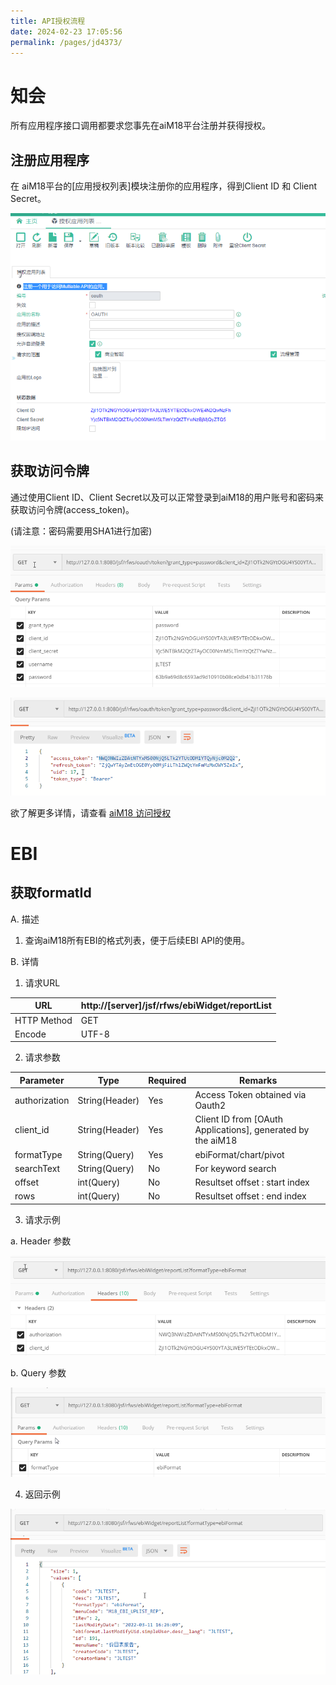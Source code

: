 ```yaml
---
title: API授权流程
date: 2024-02-23 17:05:56
permalink: /pages/jd4373/
---
```

# 知会

所有应用程序接口调用都要求您事先在aiM18平台注册并获得授权。

## 注册应用程序

在 aiM18平台的[应用授权列表]模块注册你的应用程序，得到Client ID 和 Client Secret。

![oauth1](/assets/erp/oauth1.png)

## 获取访问令牌

通过使用Client ID、Client Secret以及可以正常登录到aiM18的用户账号和密码来获取访问令牌(access_token)。

(请注意：密码需要用SHA1进行加密)

![oauth2](/assets/erp/oauth2.png)

![oauth3](/assets/erp/oauth3.png)

欲了解更多详情，请查看 [aiM18 访问授权](/pages/2ffa7b/)

# EBI

## 获取formatId

A.    描述

1. 查询aiM18所有EBI的格式列表，便于后续EBI API的使用。

B.    详情

1. 请求URL

| URL          | http://[server]/jsf/rfws/ebiWidget/reportList |
| ------------ | --------------------------------------------- |
| HTTP Method | GET                                           |
| Encode     | UTF-8                                         |

 

2. 请求参数

| Parameter          | Type           | Required | Remarks                           |
| ------------- | -------------- | ---- | ------------------------------ |
| authorization | String(Header) | Yes   | Access Token obtained via Oauth2        |
| client_id     | String(Header) | Yes   | Client ID from [OAuth Applications], generated by the aiM18 |
| formatType    | String(Query)  | Yes   | ebiFormat/chart/pivot          |
| searchText    | String(Query)  | No   | For keyword search                 |
| offset        | int(Query)     | No   | Resultset offset : start index               |
| rows          | int(Query)     | No   | Resultset offset : end index               |

3. 请求示例

a.  Header 参数

![ebi1](/assets/erp/ebi1.png)

b.  Query 参数

![ebi2](/assets/erp/ebi2.png)

4. 返回示例

![ebi3](/assets/erp/ebi3.png)